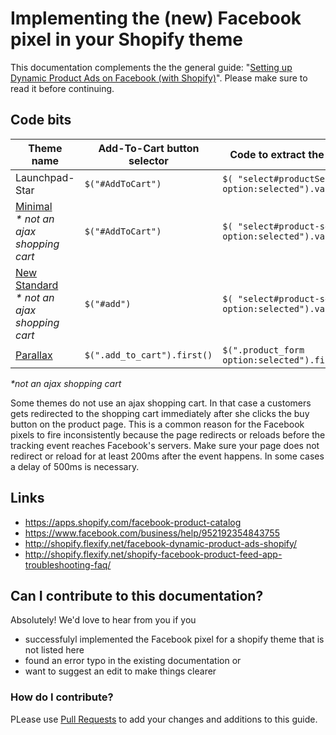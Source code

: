 # Implementing the (new) Facebook pixel in your Shopify theme

This documentation complements the the general guide: "[Setting up Dynamic Product Ads on Facebook (with Shopify)](http://shopify.flexify.net/facebook-dynamic-product-ads-shopify/)". Please make sure to read it before continuing.

## Code bits

Theme name       | Add-To-Cart button selector | Code to extract the variant ID
---------------- | ----------------------------|--------------------------------
Launchpad-Star   | ``$("#AddToCart")``         | ``$( "select#productSelect option:selected").val()``
[Minimal](https://themes.shopify.com/themes/minimal) <br> _* not an ajax shopping cart_  | ``$("#AddToCart")``  |``$( "select#product-select option:selected").val()``
[New Standard](https://themes.shopify.com/themes/new-standard)  <br> _* not an ajax shopping cart_ | ``$("#add")`` | ``$( "select#product-select option:selected").val()``
[Parallax](https://themes.shopify.com/themes/parallax) | ``$(".add_to_cart").first()``| ``$(".product_form option:selected").first().val()``

_*not an ajax shopping cart_

Some themes do not use an ajax shopping cart. In that case a customers gets redirected to the shopping cart immediately  after she clicks the buy button on the product page. This is a common reason for the Facebook pixels to fire inconsistently because the page redirects or reloads before the tracking event reaches Facebook's servers. Make sure your page does not redirect or reload for at least 200ms after the event happens. In some cases a delay of 500ms is necessary.

## Links
* https://apps.shopify.com/facebook-product-catalog
* https://www.facebook.com/business/help/952192354843755
* http://shopify.flexify.net/facebook-dynamic-product-ads-shopify/
* http://shopify.flexify.net/shopify-facebook-product-feed-app-troubleshooting-faq/

## Can I contribute to this documentation?

Absolutely! We'd love to hear from you if you
* successfulyl implemented the Facebook pixel for a shopify theme that is not listed here
* found an error typo in the existing documentation or
* want to suggest an edit to make things clearer

### How do I contribute?
PLease use [Pull Requests](https://help.github.com/articles/using-pull-requests/) to add your changes and additions to this guide.
